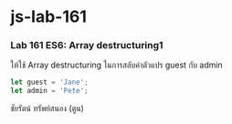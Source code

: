 # js-lab-161
### Lab 161 ES6: Array destructuring1
ให้ใช้ Array destructuring ในการสลับค่าตัวแปร guest กับ admin

```JavaScript
let guest = 'Jane';
let admin = 'Pete';
```
ชัยรัตน์ ทรัพย์สนอง (ตูน)

